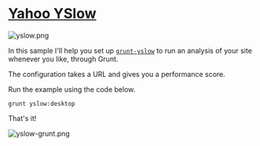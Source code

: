 # [Yahoo YSlow][1]

![yslow.png][2]

In this sample I'll help you set up [`grunt-yslow`][3] to run an analysis of your site whenever you like, through Grunt.

The configuration takes a URL and gives you a performance score.

Run the example using the code below.

```shell
grunt yslow:desktop
```

That's it!

![yslow-grunt.png][4]

[1]: http://developer.yahoo.com/yslow/
[2]: https://raw.github.com/bevacqua/buildfirst/master/images/yslow.png
[3]: https://github.com/andyshora/grunt-yslow
[4]: https://raw.github.com/bevacqua/buildfirst/master/images/yslow-grunt.png
